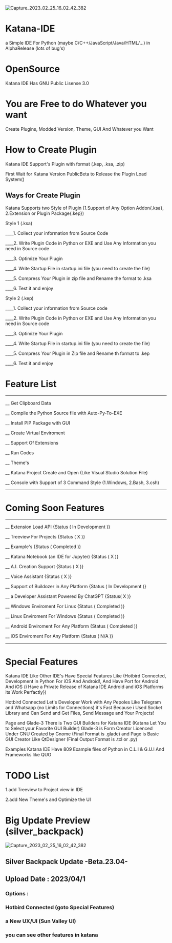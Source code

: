 ![Capture_2023_02_25_16_02_42_382](https://user-images.githubusercontent.com/115403383/221357020-f1d954db-fac5-4727-892c-06a913a77919.png)

# Katana-IDE

a Simple IDE For Python (maybe C/C++/JavaScript/Java/HTML/...) in AlphaRelease (lots of bug's)

# OpenSource

Katana IDE Has GNU Public Lisense 3.0

# You are Free to do Whatever you want

Create Plugins, Modded Version, Theme, GUI And Whatever you Want

# How to Create Plugin

Katana IDE Support's Plugin with format (.kep, .ksa, .zip)

First Wait for Katana Version PublicBeta to Release the Plugin Load System()
## Ways for Create Plugin

Katana Supports two Style of Plugin (1.Support of Any Option Addon{.ksa}, 2.Extension or Plugin Package{.kep})

Style 1 (.ksa)

____1. Collect your information from Source Code

____2. Write Plugin Code in Python or EXE and Use Any Information you need in Source code

____3. Optimize Your Plugin

____4. Write Startup File in startup.ini file (you need to create the file)

____5. Compress Your Plugin in zip file and Rename the format to .ksa

____6. Test it and enjoy

Style 2 (.kep)

____1. Collect your information from Source code

____2. Write Plugin Code in Python or EXE and Use Any Information you need in Source code

____3. Optimize Your Plugin

____4. Write Startup File in startup.ini file (you need to create the file)

____5. Compress Your Plugin in Zip file and Rename th format to .kep

____6. Test it and enjoy

# Feature List
____________________

__ Get Clipboard Data

__ Compile the Python Source file with Auto-Py-To-EXE

__ Install PIP Package with GUI

__ Create Virtual Enviroment

__ Support Of Extensions

__ Run Codes

__ Theme's

__ Katana Project Create and Open (Like Visual Studio Solution File)

__ Console with Support of 3 Command Style (1.Windows, 2.Bash, 3.csh)

____________________

# Coming Soon Features

____________________

__ Extension Load API {Status ( In Development )}

__ Treeview For Projects {Status ( X )}

__ Example's {Status ( Completed )}

__ Katana Notebook (an IDE for Jupyter) {Status ( X )}

__ A.I. Creation Support {Status ( X )}

__ Voice Assistant {Status ( X )}

__ Support of Buildozer in Any Platform {Status ( In Development )}

__ a Developer Assistant Powered By ChatGPT {Status( X )}

__ Windows Enviroment For Linux {Status ( Completed )}

__ Linux Enviroment For Windows {Status ( Completed )}

__ Android Enviroment For Any Platform {Status ( Completed )}

__ iOS Enviroment For Any Platform {Status ( N/A )}

____________________

# Special Features

Katana IDE Like Other IDE's Have Special Features Like (Hotbird Connected, Development in Python For iOS And Android!, And Have Port for Android And iOS {i Have a Private Release of Katana IDE Android and iOS Platforms its Work Perfactly})

Hotbird Connected Let's Developer Work with Any Pepoles Like Telegram and Whatsapp (no Limits for Connections) it's Fast Because i Used Socket Library and Can Send and Get Files, Send Message and Your Projects!

Page and Glade-3
There is Two GUI Builders for Katana IDE (Katana Let You to Select your Favorite GUI Builder) Glade-3 is Form Creator Licenced Under GNU Created by Gnome (Final Format is .glade) and Page is Basic GUI Creator Like QtDesigner (Final Output Format is .tcl or .py)

Examples
Katana IDE Have 809 Example files of Python in C.L.I & G.U.I And Frameworks like QUO

# TODO List

1.add Treeview to Project view in IDE

2.add New Theme's and Optimize the UI


# Big Update Preview (silver_backpack)
![Capture_2023_02_25_16_02_42_382](https://user-images.githubusercontent.com/115403383/221357020-f1d954db-fac5-4727-892c-06a913a77919.png)
## Silver Backpack Update -Beta.23.04-

## Upload Date : 2023/04/1

### Options :

### Hotbird Connected (goto Special Features)

### a New UX/UI (Sun Valley UI)

### you can see other features in katana
